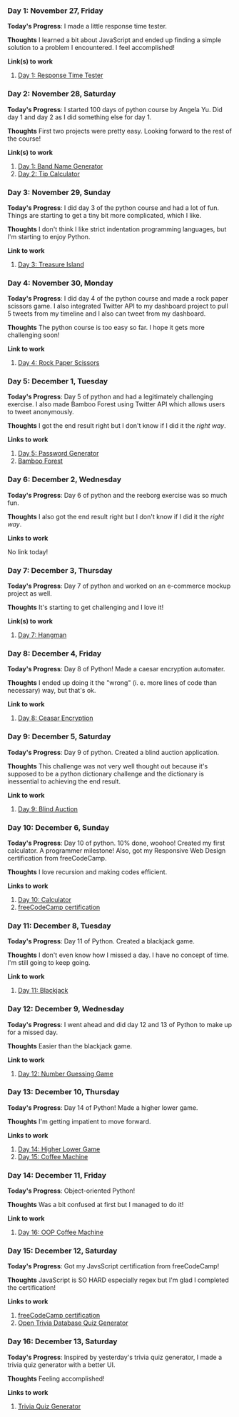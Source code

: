 ### Day 1: November 27, Friday

**Today's Progress**: I made a little response time tester.

**Thoughts** I learned a bit about JavaScript and ended up finding a simple solution to a problem I encountered. I feel accomplished!

**Link(s) to work**
1. [Day 1: Response Time Tester](https://github.com/jihyundotkim/100-days-of-code/tree/master/100daysofcode/Day%201)

### Day 2: November 28, Saturday

**Today's Progress**: I started 100 days of python course by Angela Yu. Did day 1 and day 2 as I did something else for day 1.

**Thoughts** First two projects were pretty easy. Looking forward to the rest of the course!

**Link(s) to work**
1. [Day 1: Band Name Generator](https://repl.it/join/hpxuymqm-jihyundotkim)
2. [Day 2: Tip Calculator](https://repl.it/join/sqfwjcqi-jihyundotkim)

### Day 3: November 29, Sunday

**Today's Progress**: I did day 3 of the python course and had a lot of fun. Things are starting to get a tiny bit more complicated, which I like.

**Thoughts** I don't think I like strict indentation programming languages, but I'm starting to enjoy Python.

**Link to work**
1. [Day 3: Treasure Island](https://repl.it/join/wllvtxpq-jihyundotkim)

### Day 4: November 30, Monday

**Today's Progress**: I did day 4 of the python course and made a rock paper scissors game. I also integrated Twitter API to my dashboard project to pull 5 tweets from my timeline and I also can tweet from my dashboard.

**Thoughts** The python course is too easy so far. I hope it gets more challenging soon!

**Link to work**
1. [Day 4: Rock Paper Scissors](https://repl.it/@jihyundotkim/rock-paper-scissors-start)

### Day 5: December 1, Tuesday

**Today's Progress**: Day 5 of python and had a legitimately challenging exercise. I also made Bamboo Forest using Twitter API which allows users to tweet anonymously.

**Thoughts** I got the end result right but I don't know if I did it the _right way_.

**Links to work**
1. [Day 5: Password Generator](https://repl.it/@jihyundotkim/password-generator-start)
2. [Bamboo Forest](https://bamboo-forest.xyz/)


### Day 6: December 2, Wednesday

**Today's Progress**: Day 6 of python and the reeborg exercise was so much fun.

**Thoughts** I also got the end result right but I don't know if I did it the _right way_.

**Links to work**

No link today!

### Day 7: December 3, Thursday

**Today's Progress**: Day 7 of python and worked on an e-commerce mockup project as well.

**Thoughts** It's starting to get challenging and I love it!

**Link(s) to work**
1. [Day 7: Hangman](https://repl.it/@jihyundotkim/Day-7-Hangman-5-Start)

### Day 8: December 4, Friday

**Today's Progress**: Day 8 of Python! Made a caesar encryption automater.

**Thoughts** I ended up doing it the "wrong" (i. e. more lines of code than necessary) way, but that's ok.

**Link to work**
1. [Day 8: Ceasar Encryption](https://repl.it/@jihyundotkim/caesar-cipher-4-start)

### Day 9: December 5, Saturday

**Today's Progress**: Day 9 of python. Created a blind auction application.

**Thoughts** This challenge was not very well thought out because it's supposed to be a python dictionary challenge and the dictionary is inessential to achieving the end result.

**Link to work**
1. [Day 9: Blind Auction](https://repl.it/@jihyundotkim/blind-auction-start)

### Day 10: December 6, Sunday

**Today's Progress**: Day 10 of python. 10% done, woohoo! Created my first calculator. A programmer milestone! Also, got my Responsive Web Design certification from freeCodeCamp.

**Thoughts** I love recursion and making codes efficient.

**Links to work**
1. [Day 10: Calculator](https://repl.it/@jihyundotkim/calculator-start-1)
2. [freeCodeCamp certification](https://www.freecodecamp.org/certification/jihyundotkim/responsive-web-design)

### Day 11: December 8, Tuesday

**Today's Progress**: Day 11 of Python. Created a blackjack game.

**Thoughts** I don't even know how I missed a day. I have no concept of time. I'm still going to keep going.

**Link to work**
1. [Day 11: Blackjack](https://repl.it/@jihyundotkim/blackjack-start)

### Day 12: December 9, Wednesday

**Today's Progress**: I went ahead and did day 12 and 13 of Python to make up for a missed day.

**Thoughts** Easier than the blackjack game.

**Link to work**
1. [Day 12: Number Guessing Game](https://github.com/jihyundotkim/100-days-of-code/blob/master/100daysofcode/Day%2013/NumberGuessingGame.py)

### Day 13: December 10, Thursday

**Today's Progress**: Day 14 of Python! Made a higher lower game.

**Thoughts** I'm getting impatient to move forward.

**Links to work**
1. [Day 14: Higher Lower Game](https://repl.it/@jihyundotkim/higher-lower-start)
2. [Day 15: Coffee Machine](https://github.com/jihyundotkim/100-days-of-code/blob/master/100daysofcode/Day%2013/CoffeeMachine.py)

### Day 14: December 11, Friday

**Today's Progress**: Object-oriented Python!

**Thoughts** Was a bit confused at first but I managed to do it!

**Link to work**
1. [Day 16: OOP Coffee Machine](https://repl.it/@jihyundotkim/oop-coffee-machine-start)

### Day 15: December 12, Saturday

**Today's Progress**: Got my JavsScript certification from freeCodeCamp!

**Thoughts** JavaScript is SO HARD especially regex but I'm glad I completed the certification!

**Links to work**
1. [freeCodeCamp certification](https://www.freecodecamp.org/certification/jihyundotkim/javascript-algorithms-and-data-structures)
2. [Open Trivia Database Quiz Generator](https://github.com/jihyundotkim/100-days-of-code/tree/master/100daysofcode/Day%2015%20-%20Open%20Trivia%20Quiz%20Generator)

### Day 16: December 13, Saturday

**Today's Progress**: Inspired by yesterday's trivia quiz generator, I made a trivia quiz generator with a better UI.

**Thoughts** Feeling accomplished!

**Links to work**
1. [Trivia Quiz Generator](https://projects.jihyun.kim/trivia-quiz)
